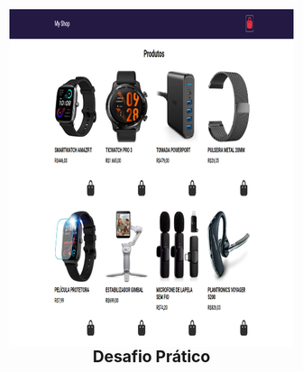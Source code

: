 <img align='right' src="../.github/Pratica-2.png" style='height: 600px; width: 100%'>

<div align='center'>
<h1>Desafio Prático</h1>
</div>